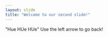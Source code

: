 ```yaml
---
layout: slide
title: "Welcome to our second slide!"
---
```

"Hue HUe HUe"
Use the left arrow to go back!
